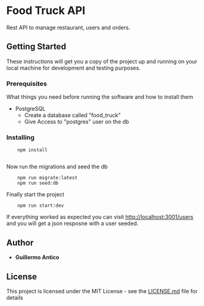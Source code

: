 # Food Truck API

Rest API to manage restaurant, users and orders.

## Getting Started

These instructions will get you a copy of the project up and running on your local machine for development and testing purposes.

### Prerequisites

What things you need before running the software and how to install them

- PostgreSQL
    - Create a database called "food_truck" 
    - Give Access to "postgres" user on the db 
    
### Installing


```
    npm install
    
```
Now run the migrations and seed the db
  
```
    npm run migrate:latest
    npm run seed:db

```

Finally start the project
  
```
    npm run start:dev
```

If everything worked as expected you can visit [http://localhost:3001/users](http://localhost:3001/users)
and you will get a json resposne with a user seeded.

## Author

* **Guillermo Antico** 


## License

This project is licensed under the MIT License - see the [LICENSE.md](LICENSE.md) file for details

